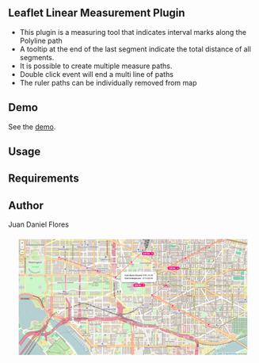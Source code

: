 <h2>Leaflet Linear Measurement Plugin</h2>

<ul>

  <li>This plugin is a measuring tool that indicates interval marks along the Polyline path</li>

  <li>A tooltip at the end of the last segment indicate the total distance of all segments.</li>

  <li>It is possible to create multiple measure paths.</li>

  <li>Double click event will end a multi line of paths</li>

  <li>The ruler paths can be individually removed from map</li>

</ul>

<h2>Demo</h2>

See the <a href="https://NLTGit.github.io/Leaflet.LinearMeasurement/">demo</a>.

<h2>Usage</h2>

<h2>Requirements</h2>

<h2>Author</h2>
Juan Daniel Flores

<div style="padding: 20px 20px;">
  <img src="examples/dc.png" />
</div>
